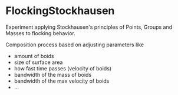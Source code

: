 # FlockingStockhausen
Experiment applying Stockhausen's principles of Points, Groups and Masses to flocking behavior.

Composition process based on adjusting parameters like
- amount of boids
- size of surface area
- how fast time passes (velocity of boids)
- bandwidth of the mass of boids
- bandwidth of the max velocity of boids
- ...
